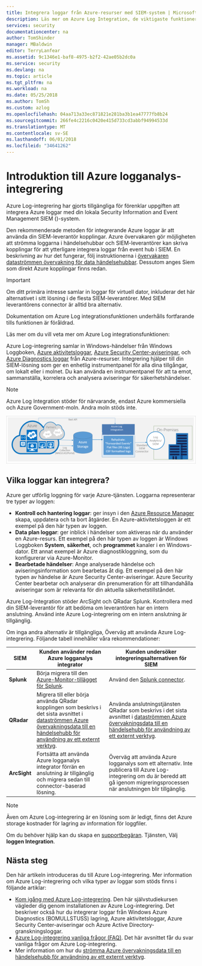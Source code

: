 ```yaml
---
title: Integrera loggar från Azure-resurser med SIEM-system | Microsoft Docs
description: Läs mer om Azure Log Integration, de viktigaste funktionerna och hur det fungerar.
services: security
documentationcenter: na
author: TomShinder
manager: MBaldwin
editor: TerryLanfear
ms.assetid: 9c1346e1-baf8-4975-b2f2-42ae05b2dc0a
ms.service: security
ms.devlang: na
ms.topic: article
ms.tgt_pltfrm: na
ms.workload: na
ms.date: 05/25/2018
ms.author: TomSh
ms.custom: azlog
ms.openlocfilehash: 04aa713a33ec871821e281ba3b1ea47777fb8b24
ms.sourcegitcommit: 266fe4c2216c0420e415d733cd3abbf94994533d
ms.translationtype: MT
ms.contentlocale: sv-SE
ms.lasthandoff: 06/01/2018
ms.locfileid: "34641262"
---
```

# <a name="introduction-to-azure-log-integration"></a>Introduktion till Azure logganalys-integrering

Azure Log-integrering har gjorts tillgängliga för förenklar uppgiften att integrera Azure loggar med din lokala Security Information and Event Management SIEM ()-system.

 Den rekommenderade metoden för integrerande Azure loggar är att använda din SIEM-leverantör kopplingar. Azure övervakaren gör möjligheten att strömma loggarna i händelsehubbar och SIEM-leverantörer kan skriva kopplingar för att ytterligare integrera loggar från event hub i SIEM.  En beskrivning av hur det fungerar, följ instruktionerna i [övervakaren dataströmmen övervakning för data händelsehubbar](../monitoring-and-diagnostics/monitor-stream-monitoring-data-event-hubs.md). Dessutom anges Siem som direkt Azure kopplingar finns redan.  

> [!IMPORTANT]
> Om ditt primära intresse samlar in loggar för virtuell dator, inkluderar det här alternativet i sitt lösning i de flesta SIEM-leverantörer. Med SIEM leverantörens connector är alltid bra alternativ.

Dokumentation om Azure Log integrationsfunktionen underhålls fortfarande tills funktionen är föråldrad.

Läs mer om du vill veta mer om Azure Log integrationsfunktionen:

Azure Log-integrering samlar in Windows-händelser från Windows Loggboken, [Azure aktivitetsloggar](../monitoring-and-diagnostics/monitoring-overview-activity-logs.md), [Azure Security Center-aviseringar](../security-center/security-center-intro.md), och [Azure Diagnostics loggar](../monitoring-and-diagnostics/monitoring-overview-of-diagnostic-logs.md) från Azure-resurser. Integrering hjälper till din SIEM-lösning som ger en enhetlig instrumentpanel för alla dina tillgångar, om lokalt eller i molnet. Du kan använda en instrumentpanel för att ta emot, sammanställa, korrelera och analysera aviseringar för säkerhetshändelser.

> [!NOTE]
> Azure Log Integration stöder för närvarande, endast Azure kommersiella och Azure Government-moln. Andra moln stöds inte.

![Processen Azure Log-integrering][1]

## <a name="what-logs-can-i-integrate"></a>Vilka loggar kan integrera?

Azure ger utförlig loggning för varje Azure-tjänsten. Loggarna representerar tre typer av loggen:

* **Kontroll och hantering loggar**: ger insyn i den [Azure Resource Manager](../azure-resource-manager/resource-group-overview.md) skapa, uppdatera och ta bort åtgärder. En Azure-aktivitetsloggen är ett exempel på den här typen av loggen.
* **Data plan loggar**: ger inblick i händelser som aktiveras när du använder en Azure-resurs. Ett exempel på den här typen av loggen är Windows Loggboken **System**, **säkerhet**, och **programmet** kanaler i en Windows-dator. Ett annat exempel är Azure diagnostikloggning, som du konfigurerar via Azure-Monitor.
* **Bearbetade händelser**: Ange analyserade händelse och aviseringsinformation som bearbetas åt dig. Ett exempel på den här typen av händelse är Azure Security Center-aviseringar. Azure Security Center bearbetar och analyserar din prenumeration för att tillhandahålla aviseringar som är relevanta för din aktuella säkerhetstillståndet.

Azure Log-Integration stöder ArcSight och QRadar Splunk. Kontrollera med din SIEM-leverantör för att bedöma om leverantören har en intern anslutning. Använd inte Azure Log-integrering om en intern anslutning är tillgänglig.

Om inga andra alternativ är tillgängliga, Överväg att använda Azure Log-integrering. Följande tabell innehåller våra rekommendationer:

|SIEM | Kunden använder redan Azure logganalys integrator | Kunden undersöker integreringsalternativen för SIEM|
|---------|--------------------------|-------------------------------------------|
|**Splunk** | Börja migrera till den [Azure-Monitor-tillägget för Splunk](https://splunkbase.splunk.com/app/3534/). | Använd den [Splunk connector](https://splunkbase.splunk.com/app/3534/). |
|**QRadar** | Migrera till eller börja använda QRadar kopplingen som beskrivs i det sista avsnittet i [dataströmmen Azure övervakningsdata till en händelsehubb för användning av ett externt verktyg](../monitoring-and-diagnostics/monitor-stream-monitoring-data-event-hubs.md). | Använda anslutningstjänsten QRadar som beskrivs i det sista avsnittet i [dataströmmen Azure övervakningsdata till en händelsehubb för användning av ett externt verktyg](../monitoring-and-diagnostics/monitor-stream-monitoring-data-event-hubs.md). |
|**ArcSight** | Fortsätta att använda Azure logganalys integrator förrän en anslutning är tillgänglig och migrera sedan till connector-baserad lösning.  | Överväg att använda Azure logganalys som ett alternativ. Inte publicera till Azure Log-integrering om du är beredd att gå igenom migreringsprocessen när anslutningen blir tillgänglig. |

> [!NOTE]
> Även om Azure Log-integrering är en lösning som är ledigt, finns det Azure storage kostnader för lagring av information för loggfiler.

Om du behöver hjälp kan du skapa en [supportbegäran](../azure-supportability/how-to-create-azure-support-request.md). Tjänsten, Välj **loggen Integration**.

## <a name="next-steps"></a>Nästa steg

Den här artikeln introduceras du till Azure Log-integrering. Mer information om Azure Log-integrering och vilka typer av loggar som stöds finns i följande artiklar:

* [Kom igång med Azure Log-integrering](security-azure-log-integration-get-started.md). Den här självstudiekursen vägleder dig genom installationen av Azure Log-integrering. Det beskriver också hur du integrerar loggar från Windows Azure Diagnostics (BOMULLSTUSS) lagring, Azure aktivitetsloggar, Azure Security Center-aviseringar och Azure Active Directory-granskningsloggar.
* [Azure Log-integrering vanliga frågor (FAQ)](security-azure-log-integration-faq.md). Det här avsnittet får du svar vanliga frågor om Azure Log-integrering.
* Mer information om hur du [strömma Azure övervakningsdata till en händelsehubb för användning av ett externt verktyg](../monitoring-and-diagnostics/monitor-stream-monitoring-data-event-hubs.md).

<!--Image references-->
[1]: ./media/security-azure-log-integration-overview/azure-log-integration.png
